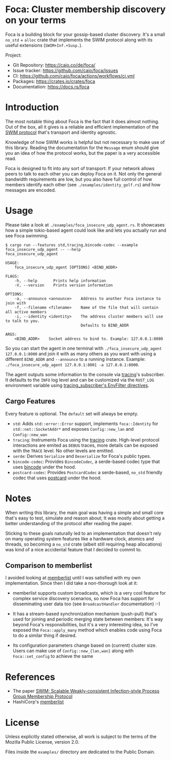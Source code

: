 # Foca: Cluster membership discovery on your terms

Foca is a building block for your gossip-based cluster discovery. It's
a small `no_std` + `alloc` crate that implements the SWIM protocol along
with its useful extensions (`SWIM+Inf.+Susp.`).

Project:

* Git Repository: https://caio.co/de/foca/
* Issue tracker: https://github.com/caio/foca/issues
* CI: https://github.com/caio/foca/actions/workflows/ci.yml
* Packages: https://crates.io/crates/foca
* Documentation: https://docs.rs/foca


# Introduction

The most notable thing about Foca is the fact that it does almost
nothing. Out of the box, all it gives is a reliable and efficient
implementation of the [SWIM protocol][1] that's transport and
identity agnostic.

Knowledge of how SWIM works is helpful but not necessary to make use
of this library. Reading the documentation for the `Message` enum
should give you an idea of how the protocol works, but the paper is
a very accessible read.

Foca is designed to fit into any sort of transport: If your network
allows peers to talk to each other you can deploy Foca on it.
Not only the general bandwidth requirements are low, but you also
have full control of how members identify each other (see
`./examples/identity_golf.rs`) and how messages are encoded.


# Usage

Please take a look at `./examples/foca_insecure_udp_agent.rs`. It
showcases how a simple tokio-based agent could look like and lets
you actually run and see Foca swimming.

~~~
$ cargo run --features std,tracing,bincode-codec --example foca_insecure_udp_agent -- --help
foca_insecure_udp_agent 

USAGE:
    foca_insecure_udp_agent [OPTIONS] <BIND_ADDR>

FLAGS:
    -h, --help       Prints help information
    -V, --version    Prints version information

OPTIONS:
    -a, --announce <announce>    Address to another Foca instance to join with
    -f, --filename <filename>    Name of the file that will contain all active members
    -i, --identity <identity>    The address cluster members will use to talk to you.
                                 Defaults to BIND_ADDR

ARGS:
    <BIND_ADDR>    Socket address to bind to. Example: 127.0.0.1:8080
~~~

So you can start the agent in one terminal with
`./foca_insecure_udp_agent 127.0.0.1:8000` and join it with as many others
as you want with using a different `BIND_ADDR` and `--announce` to a
running instance. Example:
`./foca_insecure_udp_agent 127.0.0.1:8001 -a 127.0.0.1:8000`.

The agent outputs some information to the console via [tracing][]'s
subscriber. It defaults to the `INFO` log level and can be customized
via the `RUST_LOG` environment variable using [tracing_subscriber's
EnvFilter directives][dir].


## Cargo Features

Every feature is optional. The `default` set will always be empty.

* `std`: Adds `std::error::Error` support, implements `foca::Identity`
  for `std::net::SocketAddr*` and exposes `Config::new_lan` and
  `Config::new_wan`
* `tracing`: Instruments Foca using the [tracing][] crate. High-level
  protocol interactions are emited as `DEBUG` traces, more details can
  be exposed with the `TRACE` level. No other levels are emitted.
* `serde`: Derives `Serialize` and `Deserialize` for Foca's public
  types.
* `bincode-codec`: Provides `BincodeCodec`, a serde-based codec type
  that uses [bincode][] under the hood.
* `postcard-codec`: Provides `PostcardCodec` a serde-based, `no_std`
  friendly codec that uses [postcard][] under the hood.


# Notes

When writing this library, the main goal was having a simple and small
core that's easy to test, simulate and reason about; It was mostly
about getting a better understanding of the protocol after reading
the paper.

Sticking to these goals naturally led to an implementation that doesn't
rely on many operating system features like a hardware clock, atomics
and threads, so becoming a `no_std` crate (albeit still requiring heap
allocations) was kind of a nice accidental feature that I decided to
commit to.


## Comparison to memberlist

I avoided looking at [memberlist][2] until I was satisfied with my
own implementation. Since then I did take a non-thorough look at it:

* memberlist supports custom broadcasts, which is a very cool feature
  for complex service discovery scenarios, so now Foca has support
  for disseminating user data too (see `BroadcastHandler`
  documentation) :-)

* It has a stream-based synchronization mechanism (push-pull) that's
  used for joining and periodic merging state between members: It's
  way beyond Foca's responsibilities, but it's a very interesting idea,
  so I've exposed the `Foca::apply_many` method which enables code
  using Foca to do a similar thing if desired.

* Its configuration parameters change based on (current) cluster
  size. Users can make use of `Config::new_{lan,wan}` along with
  `Foca::set_config` to achieve the same

# References

* The paper [SWIM: Scalable Weakly-consistent Infection-style Process Group Membership
Protocol][1]
* HashiCorp's [memberlist][2]

[1]: https://www.cs.cornell.edu/projects/Quicksilver/public_pdfs/SWIM.pdf
[2]: https://github.com/hashicorp/memberlist
[bincode]: https://github.com/bincode-org/bincode
[postcard]: https://github.com/jamesmunns/postcard
[tracing]: https://docs.rs/tracing/latest/tracing/
[dir]: https://docs.rs/tracing-subscriber/0.3.17/tracing_subscriber/filter/struct.EnvFilter.html#directives

# License

Unless explicitly stated otherwise, all work is subject to the terms
of the Mozilla Public License, version 2.0.

Files inside the `examples/` directory are dedicated to the Public
Domain.
